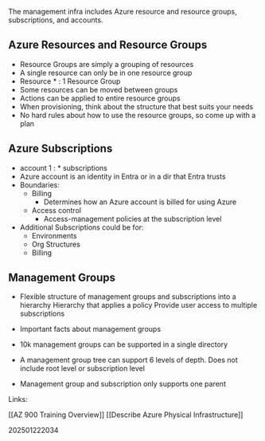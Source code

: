 
The management infra includes Azure resource and resource groups, subscriptions, and accounts.

## Azure Resources and Resource Groups

* Resource Groups are simply a grouping of resources
* A single resource can only be in one resource group
* Resource * : 1 Resource Group
* Some resources can be moved between groups
* Actions can be applied to entire resource groups
* When provisioning, think about the structure that best suits your needs
* No hard rules about how to use the resource groups, so come up with a plan

## Azure Subscriptions

* account 1  : * subscriptions
* Azure account is an identity in Entra or in a dir that Entra trusts
* Boundaries:
	* Billing
		* Determines how an Azure account is billed for using Azure
	* Access control
		* Access-management policies at the subscription level
* Additional Subscriptions could be for:
	* Environments
	* Org Structures
	* Billing

## Management Groups

* Flexible structure of management groups and subscriptions into a hierarchy
	Hierarchy that applies a policy
	Provide user access to multiple subscriptions

* Important facts about management groups
* 10k management groups can be supported in a single directory
* A management group tree can support 6 levels of depth. Does not include root level or subscription level
* Management group and subscription only supports one parent

Links:

[[AZ 900 Training Overview]]
[[Describe Azure Physical Infrastructure]]


202501222034